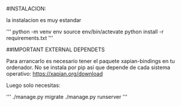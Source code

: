 #INSTALACION:

la instalacion es muy estandar

'''
  python -m venv env
  source env/bin/actevate
  python install -r requirements.txt
'''

##IMPORTANT EXTERNAL DEPENDETS

Para arrancarlo es necesario tener el paquete xapian-bindings en tu ordenador. No se instala por pip asi que depende de cada sistema operativo:
https://xapian.org/download

Luego solo necesitas:

'''
  ./manage.py migrate
  ./manage.py runserver
'''
